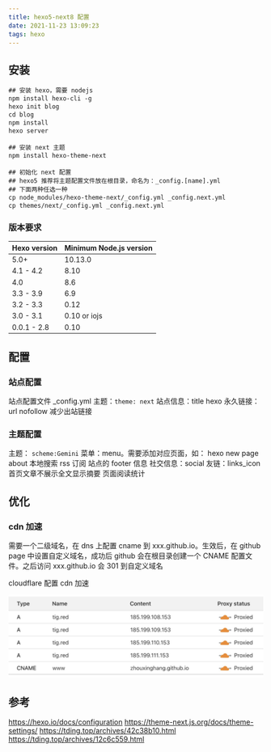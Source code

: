 ```yaml
---
title: hexo5-next8 配置
date: 2021-11-23 13:09:23
tags: hexo
---
```

## 安装

```
## 安装 hexo，需要 nodejs
npm install hexo-cli -g
hexo init blog
cd blog
npm install
hexo server

## 安装 next 主题
npm install hexo-theme-next

## 初始化 next 配置
## hexo5 推荐将主题配置文件放在根目录，命名为：_config.[name].yml
## 下面两种任选一种
cp node_modules/hexo-theme-next/_config.yml _config.next.yml
cp themes/next/_config.yml _config.next.yml
```

### 版本要求

| Hexo version | Minimum Node.js version |
| --- | --- |
| 5.0+ | 10.13.0 |
| 4.1 - 4.2 | 8.10 |
| 4.0 | 8.6 |
| 3.3 - 3.9 | 6.9 |
| 3.2 - 3.3 | 0.12 |
| 3.0 - 3.1 | 0.10 or iojs |
| 0.0.1 - 2.8 | 0.10 |

## 配置

### 站点配置
站点配置文件 _config.yml
主题：`theme: next`
站点信息：title
hexo 永久链接：url
nofollow 减少出站链接

### 主题配置
主题： `scheme:Gemini`
菜单：menu。需要添加对应页面，如： hexo new page about
本地搜索
rss 订阅
站点的 footer 信息
社交信息：social
友链：links_icon
首页文章不展示全文显示摘要
页面阅读统计

## 优化

### cdn 加速
需要一个二级域名，在 dns 上配置 cname 到 xxx.github.io。生效后，在 github page 中设置自定义域名，成功后 github 会在根目录创建一个 CNAME 配置文件。之后访问 xxx.github.io 会 301 到自定义域名

cloudflare 配置 cdn 加速

![dns配置](https://raw.githubusercontent.com/zhouxinghang/resources/master/ZBlog/1637662627063.jpg)

## 参考

https://hexo.io/docs/configuration
https://theme-next.js.org/docs/theme-settings/
https://tding.top/archives/42c38b10.html
https://tding.top/archives/12c6c559.html